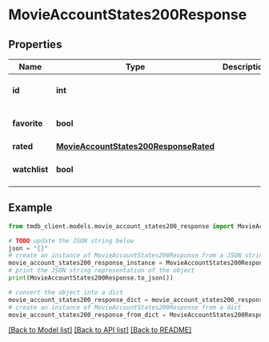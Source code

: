 # MovieAccountStates200Response


## Properties

Name | Type | Description | Notes
------------ | ------------- | ------------- | -------------
**id** | **int** |  | [optional] [default to 0]
**favorite** | **bool** |  | [optional] [default to True]
**rated** | [**MovieAccountStates200ResponseRated**](MovieAccountStates200ResponseRated.md) |  | [optional] 
**watchlist** | **bool** |  | [optional] [default to True]

## Example

```python
from tmdb_client.models.movie_account_states200_response import MovieAccountStates200Response

# TODO update the JSON string below
json = "{}"
# create an instance of MovieAccountStates200Response from a JSON string
movie_account_states200_response_instance = MovieAccountStates200Response.from_json(json)
# print the JSON string representation of the object
print(MovieAccountStates200Response.to_json())

# convert the object into a dict
movie_account_states200_response_dict = movie_account_states200_response_instance.to_dict()
# create an instance of MovieAccountStates200Response from a dict
movie_account_states200_response_from_dict = MovieAccountStates200Response.from_dict(movie_account_states200_response_dict)
```
[[Back to Model list]](../README.md#documentation-for-models) [[Back to API list]](../README.md#documentation-for-api-endpoints) [[Back to README]](../README.md)


